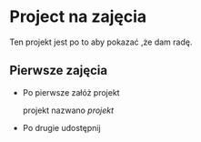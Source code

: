 # Project na zajęcia
Ten projekt jest po to aby pokazać ,że dam radę.
## Pierwsze zajęcia
* Po pierwsze załóż projekt

    projekt nazwano _projekt_

* Po drugie udostępnij

